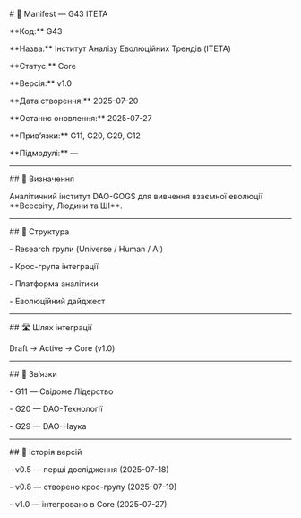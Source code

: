 \# 📘 Manifest — G43 ITETA



\*\*Код:\*\* G43  

\*\*Назва:\*\* Інститут Аналізу Еволюційних Трендів (ITETA)  

\*\*Статус:\*\* Core  

\*\*Версія:\*\* v1.0  

\*\*Дата створення:\*\* 2025-07-20  

\*\*Останнє оновлення:\*\* 2025-07-27  

\*\*Прив’язки:\*\* G11, G20, G29, C12  

\*\*Підмодулі:\*\* —  



---



\## 🔎 Визначення

Аналітичний інститут DAO-GOGS для вивчення взаємної еволюції \*\*Всесвіту, Людини та ШІ\*\*.  



---



\## 📐 Структура

\- Research групи (Universe / Human / AI)  

\- Крос-група інтеграції  

\- Платформа аналітики  

\- Еволюційний дайджест  



---



\## 🛣️ Шлях інтеграції

Draft → Active → Core (v1.0)  



---



\## 🔗 Зв’язки

\- G11 — Свідоме Лідерство  

\- G20 — DAO-Технології  

\- G29 — DAO-Наука  



---



\## 📜 Історія версій

\- v0.5 — перші дослідження (2025-07-18)  

\- v0.8 — створено крос-групу (2025-07-19)  

\- v1.0 — інтегровано в Core (2025-07-27)  



